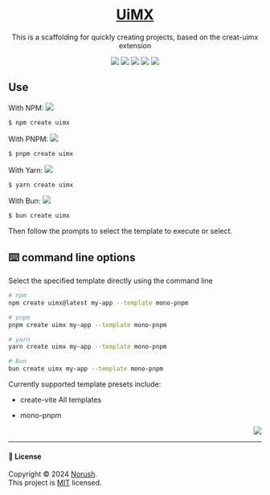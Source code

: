 <a name="readme-top"></a>

<div align="center">

<h1>
<a href="https://github.com/uinmx/create-uimx" target="_blank">
UiMX
</a>
</h1>
<p align="center">
This is a scaffolding for quickly creating projects, based on the creat-uimx extension
</p>

[![][node-shield]][node-link] [![][npm-shield]][npm-link] [![][pnpm-shield]][pnpm-link] [![][Yarn-shield]][Yarn-link] [![][Bun-shield]][Bun-link]

<!-- PKC GROUP -->

</div>

## Use

With NPM:
[![][npm-shield]][npm-link]

```bash
$ npm create uimx
```

With PNPM:
[![][pnpm-shield]][pnpm-link]

```bash
$ pnpm create uimx
```

With Yarn:
[![][Yarn-shield]][Yarn-link]

```bash
$ yarn create uimx
```

With Bun:
[![][Bun-shield]][Bun-link]

```bash
$ bun create uimx
```

Then follow the prompts to select the template to execute or select.

## ⌨️ command line options

Select the specified template directly using the command line

```bash
# npm
npm create uimx@latest my-app --template mono-pnpm

# pnpm
pnpm create uimx my-app --template mono-pnpm

# yarn
yarn create uimx my-app --template mono-pnpm

# Bun
bun create uimx my-app --template mono-pnpm

```

Currently supported template presets include:

- create-vite All templates

- mono-pnpm

<div align="right">

[![][back-to-top]](#readme-top)

</div>

---

#### 📝 License

Copyright © 2024 [Norush][profile-link]. <br />
This project is [MIT](./LICENSE) licensed.

<!-- LINK GROUP -->

[profile-link]: https://github.com/Alicehhhmm
[back-to-top]: https://img.shields.io/badge/back_to_top-%E2%AC%86-25c2a0?style=for-the-badge&logoColor=green
[node-link]: https://nodejs.org/
[node-shield]: https://img.shields.io/badge/Node.js-%5E18.12.0-339933?style=for-the-badge&logo=node.js&label=Node.js&labelColor=block&color=339933
[npm-link]: https://www.npmjs.com/
[npm-shield]: https://img.shields.io/badge/npm-^10.0.0-brightgreen?style=for-the-badge&logo=npm&label=npm&labelColor=block&color=bc3433
[pnpm-link]: https://pnpm.io/
[pnpm-shield]: https://img.shields.io/badge/pnpm-^9.14.0-brightgreen?style=for-the-badge&logo=pnpm&label=pnpm&labelColor=block&color=f69220
[yarn-link]: https://yarnpkg.com/
[yarn-shield]: https://img.shields.io/badge/yarn-^3.6.1-2c8ebb?style=for-the-badge&logo=yarn&label=yarn&labelColor=block&color=2c8ebb
[bun-link]: https://bun.sh/
[bun-shield]: https://img.shields.io/badge/bun-^1.1.4-f9f1e1?style=for-the-badge&logo=bun&label=bun&labelColor=block&color=f9f1e1
